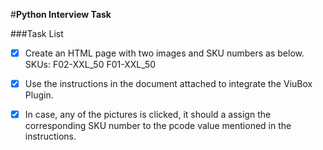 ﻿#**Python Interview Task**
 
 ###Task List
- [x] Create an HTML page with two images and SKU numbers as below.
      SKUs:
      F02-XXL_50
      F01-XXL_50
      
- [x] Use the instructions in the document attached to integrate the ViuBox Plugin.

- [x] In case, any of the pictures is clicked, it should a assign the corresponding SKU number to the pcode value mentioned in the instructions.
